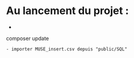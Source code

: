 # Au lancement du projet :
- ```bash
composer update
```
- importer MUSE_insert.csv depuis "public/SQL"

